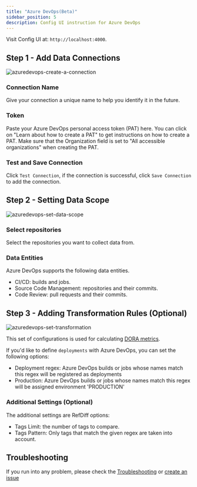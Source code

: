 ```yaml
---
title: "Azure DevOps(Beta)"
sidebar_position: 5
description: Config UI instruction for Azure DevOps
---
```


Visit Config UI at: `http://localhost:4000`.

## Step 1 - Add Data Connections

![azuredevops-create-a-connection](images/azuredevops-create-a-connection.png)

### Connection Name

Give your connection a unique name to help you identify it in the future.

### Token

Paste your Azure DevOps personal access token (PAT) here. You can click on "Learn about how to create a PAT" to get instructions on how to create a PAT.
Make sure that the Organization field is set to "All accessible organizations" when creating the PAT.

### Test and Save Connection

Click `Test Connection`, if the connection is successful, click `Save Connection` to add the connection.

## Step 2 - Setting Data Scope

![azuredevops-set-data-scope](images/azuredevops-set-data-scope.png)

### Select repositories

Select the repositories you want to collect data from.

### Data Entities

Azure DevOps supports the following data entities.

- CI/CD: builds and jobs.
- Source Code Management: repositories and their commits.
- Code Review: pull requests and their commits.


## Step 3 - Adding Transformation Rules (Optional)

![azuredevops-set-transformation](images/azuredevops-set-transformation.png)

This set of configurations is used for calculating [DORA metrics](../DORA.md).

If you'd like to define `deployments` with Azure DevOps, you can set the following options:
- Deployment regex: Azure DevOps builds or jobs whose names match this regex will be registered as deployments
- Production: Azure DevOps builds or jobs whose names match this regex will be assigned environment 'PRODUCTION'

### Additional Settings (Optional)

The additional settings are RefDiff options:
- Tags Limit: the number of tags to compare.
- Tags Pattern: Only tags that match the given regex are taken into account.

## Troubleshooting

If you run into any problem, please check the [Troubleshooting](/Troubleshooting/Configuration.md) or [create an issue](https://github.com/apache/incubator-devlake/issues)
